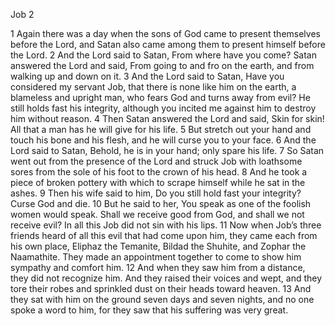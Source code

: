 Job 2

1	Again there was a day when the sons of God came to present themselves before the Lord, and Satan also came among them to present himself before the Lord.
2	And the Lord said to Satan, From where have you come? Satan answered the Lord and said, From going to and fro on the earth, and from walking up and down on it.
3	And the Lord said to Satan, Have you considered my servant Job, that there is none like him on the earth, a blameless and upright man, who fears God and turns away from evil? He still holds fast his integrity, although you incited me against him to destroy him without reason.
4	Then Satan answered the Lord and said, Skin for skin! All that a man has he will give for his life.
5	But stretch out your hand and touch his bone and his flesh, and he will curse you to your face.
6	And the Lord said to Satan, Behold, he is in your hand; only spare his life.
7	So Satan went out from the presence of the Lord and struck Job with loathsome sores from the sole of his foot to the crown of his head.
8	And he took a piece of broken pottery with which to scrape himself while he sat in the ashes.
9	Then his wife said to him, Do you still hold fast your integrity? Curse God and die.
10	But he said to her, You speak as one of the foolish women would speak. Shall we receive good from God, and shall we not receive evil? In all this Job did not sin with his lips.
11	Now when Job’s three friends heard of all this evil that had come upon him, they came each from his own place, Eliphaz the Temanite, Bildad the Shuhite, and Zophar the Naamathite. They made an appointment together to come to show him sympathy and comfort him.
12	And when they saw him from a distance, they did not recognize him. And they raised their voices and wept, and they tore their robes and sprinkled dust on their heads toward heaven.
13	And they sat with him on the ground seven days and seven nights, and no one spoke a word to him, for they saw that his suffering was very great.

